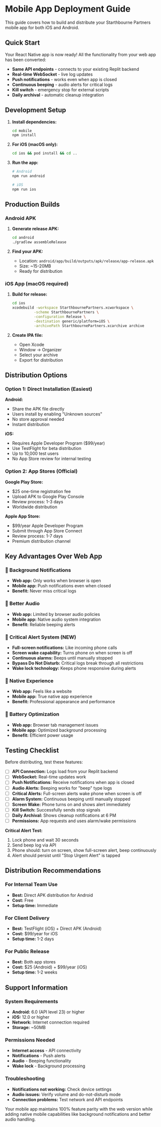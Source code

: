# Mobile App Deployment Guide

This guide covers how to build and distribute your Starthbourne Partners mobile app for both iOS and Android.

## Quick Start

Your React Native app is now ready! All the functionality from your web app has been converted:

- **Same API endpoints** - connects to your existing Replit backend
- **Real-time WebSocket** - live log updates
- **Push notifications** - works even when app is closed
- **Continuous beeping** - audio alerts for critical logs
- **Kill switch** - emergency stop for external scripts
- **Daily archival** - automatic cleanup integration

## Development Setup

1. **Install dependencies:**
   ```bash
   cd mobile
   npm install
   ```

2. **For iOS (macOS only):**
   ```bash
   cd ios && pod install && cd ..
   ```

3. **Run the app:**
   ```bash
   # Android
   npm run android
   
   # iOS  
   npm run ios
   ```

## Production Builds

### Android APK

1. **Generate release APK:**
   ```bash
   cd android
   ./gradlew assembleRelease
   ```

2. **Find your APK:**
   - Location: `android/app/build/outputs/apk/release/app-release.apk`
   - Size: ~15-20MB
   - Ready for distribution

### iOS App (macOS required)

1. **Build for release:**
   ```bash
   cd ios
   xcodebuild -workspace StarthbournePartners.xcworkspace \
             -scheme StarthbournePartners \
             -configuration Release \
             -destination generic/platform=iOS \
             -archivePath StarthbournePartners.xcarchive archive
   ```

2. **Create IPA file:**
   - Open Xcode
   - Window → Organizer
   - Select your archive
   - Export for distribution

## Distribution Options

### Option 1: Direct Installation (Easiest)

**Android:**
- Share the APK file directly
- Users install by enabling "Unknown sources"
- No store approval needed
- Instant distribution

**iOS:**
- Requires Apple Developer Program ($99/year)
- Use TestFlight for beta distribution
- Up to 10,000 test users
- No App Store review for internal testing

### Option 2: App Stores (Official)

**Google Play Store:**
- $25 one-time registration fee
- Upload APK to Google Play Console
- Review process: 1-3 days
- Worldwide distribution

**Apple App Store:**
- $99/year Apple Developer Program
- Submit through App Store Connect
- Review process: 1-7 days
- Premium distribution channel

## Key Advantages Over Web App

### 🔔 Background Notifications
- **Web app:** Only works when browser is open
- **Mobile app:** Push notifications even when closed
- **Benefit:** Never miss critical logs

### 🎵 Better Audio
- **Web app:** Limited by browser audio policies
- **Mobile app:** Native audio system integration
- **Benefit:** Reliable beeping alerts

### 🚨 Critical Alert System (NEW)
- **Full-screen notifications:** Like incoming phone calls
- **Screen wake capability:** Turns phone on when screen is off
- **Continuous alarms:** Beeps until manually stopped
- **Bypass Do Not Disturb:** Critical logs break through all restrictions
- **Wake lock technology:** Keeps phone responsive during alerts

### 📱 Native Experience
- **Web app:** Feels like a website
- **Mobile app:** True native app experience
- **Benefit:** Professional appearance and performance

### 🔋 Battery Optimization
- **Web app:** Browser tab management issues
- **Mobile app:** Optimized background processing
- **Benefit:** Efficient power usage

## Testing Checklist

Before distributing, test these features:

- [ ] **API Connection:** Logs load from your Replit backend
- [ ] **WebSocket:** Real-time updates work
- [ ] **Push Notifications:** Receive notifications when app is closed
- [ ] **Audio Alerts:** Beeping works for "beep" type logs
- [ ] **Critical Alerts:** Full-screen alerts wake phone when screen is off
- [ ] **Alarm System:** Continuous beeping until manually stopped
- [ ] **Screen Wake:** Phone turns on and shows alert immediately
- [ ] **Kill Switch:** Successfully sends stop signals
- [ ] **Daily Archival:** Shows cleanup notifications at 6 PM
- [ ] **Permissions:** App requests and uses alarm/wake permissions

**Critical Alert Test:**
1. Lock phone and wait 30 seconds
2. Send beep log via API
3. Phone should: turn on screen, show full-screen alert, beep continuously
4. Alert should persist until "Stop Urgent Alert" is tapped

## Distribution Recommendations

### For Internal Team Use
- **Best:** Direct APK distribution for Android
- **Cost:** Free
- **Setup time:** Immediate

### For Client Delivery
- **Best:** TestFlight (iOS) + Direct APK (Android)
- **Cost:** $99/year for iOS
- **Setup time:** 1-2 days

### For Public Release
- **Best:** Both app stores
- **Cost:** $25 (Android) + $99/year (iOS)
- **Setup time:** 1-2 weeks

## Support Information

### System Requirements
- **Android:** 6.0 (API level 23) or higher
- **iOS:** 12.0 or higher
- **Network:** Internet connection required
- **Storage:** ~50MB

### Permissions Needed
- **Internet access** - API connectivity
- **Notifications** - Push alerts
- **Audio** - Beeping functionality
- **Wake lock** - Background processing

### Troubleshooting
- **Notifications not working:** Check device settings
- **Audio issues:** Verify volume and do-not-disturb mode
- **Connection problems:** Test network and API endpoints

Your mobile app maintains 100% feature parity with the web version while adding native mobile capabilities like background notifications and better audio handling.